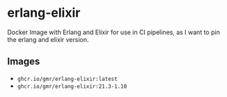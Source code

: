 # erlang-elixir

Docker Image with Erlang and Elixir for use in CI pipelines, as I want to pin
the erlang and elixir version.

## Images

- `ghcr.io/gmr/erlang-elixir:latest`
- `ghcr.io/gmr/erlang-elixir:21.3-1.10`
